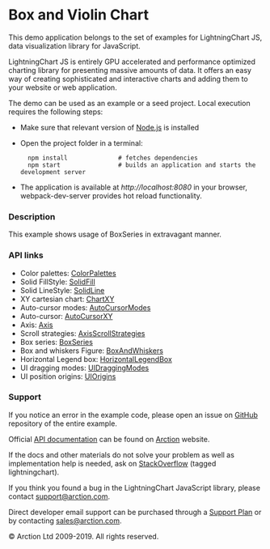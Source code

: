 # Box and Violin Chart

This demo application belongs to the set of examples for LightningChart JS, data visualization library for JavaScript.

LightningChart JS is entirely GPU accelerated and performance optimized charting library for presenting massive amounts of data. It offers an easy way of creating sophisticated and interactive charts and adding them to your website or web application.

The demo can be used as an example or a seed project. Local execution requires the following steps:

- Make sure that relevant version of [Node.js](https://nodejs.org/en/download/) is installed
- Open the project folder in a terminal:

        npm install              # fetches dependencies
        npm start                # builds an application and starts the development server

- The application is available at *http://localhost:8080* in your browser, webpack-dev-server provides hot reload functionality.

### Description 

This example shows usage of BoxSeries in extravagant manner.

### API links

* Color palettes: [ColorPalettes][]
* Solid FillStyle: [SolidFill][]
* Solid LineStyle: [SolidLine][]
* XY cartesian chart: [ChartXY][]
* Auto-cursor modes: [AutoCursorModes][]
* Auto-cursor: [AutoCursorXY][]
* Axis: [Axis][]
* Scroll strategies: [AxisScrollStrategies][]
* Box series: [BoxSeries][]
* Box and whiskers Figure: [BoxAndWhiskers][]
* Horizontal Legend box: [HorizontalLegendBox][]
* UI dragging modes: [UIDraggingModes][]
* UI position origins: [UIOrigins][]


### Support

If you notice an error in the example code, please open an issue on [GitHub][0] repository of the entire example.

Official [API documentation][1] can be found on [Arction][2] website.

If the docs and other materials do not solve your problem as well as implementation help is needed, ask on [StackOverflow][3] (tagged lightningchart).

If you think you found a bug in the LightningChart JavaScript library, please contact support@arction.com.

Direct developer email support can be purchased through a [Support Plan][4] or by contacting sales@arction.com.

© Arction Ltd 2009-2019. All rights reserved.

[0]: https://github.com/Arction/
[1]: https://www.arction.com/lightningchart-js-api-documentation/
[2]: https://www.arction.com
[3]: https://stackoverflow.com/questions/tagged/lightningchart
[4]: https://www.arction.com/support-services/

[AutoCursorModes]: https://www.arction.com/lightningchart-js-api-documentation/v1.0.0/enums/autocursormodes.html
[AutoCursorXY]: https://www.arction.com/lightningchart-js-api-documentation/v1.0.0/interfaces/autocursorxy.html
[Axis]: https://www.arction.com/lightningchart-js-api-documentation/v1.0.0/classes/axis.html
[AxisScrollStrategies]: https://www.arction.com/lightningchart-js-api-documentation/v1.0.0/globals.html#axisscrollstrategies
[BoxAndWhiskers]: https://www.arction.com/lightningchart-js-api-documentation/v1.0.0/classes/boxandwhiskers.html
[BoxSeries]: https://www.arction.com/lightningchart-js-api-documentation/v1.0.0/classes/boxseries.html
[ChartXY]: https://www.arction.com/lightningchart-js-api-documentation/v1.0.0/classes/chartxy.html
[ColorPalettes]: https://www.arction.com/lightningchart-js-api-documentation/v1.0.0/globals.html#colorpalettes
[HorizontalLegendBox]: https://www.arction.com/lightningchart-js-api-documentation/v1.0.0/globals.html#legendboxbuilders.horizontallegendbox
[SolidFill]: https://www.arction.com/lightningchart-js-api-documentation/v1.0.0/classes/solidfill.html
[SolidLine]: https://www.arction.com/lightningchart-js-api-documentation/v1.0.0/classes/solidline.html
[UIDraggingModes]: https://www.arction.com/lightningchart-js-api-documentation/v1.0.0/enums/uidraggingmodes.html
[UIOrigins]: https://www.arction.com/lightningchart-js-api-documentation/v1.0.0/globals.html#uiorigins